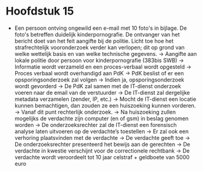 # Hoofdstuk 15

- Een persoon ontving ongewild een e-mail met 10 foto's in bijlage.
De foto's betreffen duidelijk kinderpornografie. De ontvanger van het bericht doet van het feit aangifte bij de politie. Licht toe hoe het strafrechtelijk vooronderzoek verder kan verlopen; dit op grond van welke wettelijk basis en van welke technische gegevens.
-> Aangifte aan lokale politie door persoon voor kinderpornografie (383bis SWB)
-> Informatie wordt verzameld en een proces-verbaal wordt opgesteld
-> Proces verbaal wordt overhandigd aan PdK
-> PdK beslist of er een opsporingsonderzoek zal volgen
-> Indien ja, opsporingsonderzoek wordt gevorderd
-> De PdK zal samen met de IT-dienst onderzoek voeren naar de email van de verstuurder
-> De IT-dienst zal dergelijke metadata verzamelen (zender, IP, etc.)
-> Mocht de IT-dienst een locatie kunnen bemachtigen, dan zouden ze een huiszoeking kunnen vorderen.
-> Vanaf dit punt rechterlijk onderzoek.
-> Na huiszoeking zullen mogelijks de verdachte zijn computer (en of gsm) in beslag genomen worden
-> De onderzoeksrechter zal de IT-dienst een forensisch analyse laten uitvoeren op de verdachte’s toestellen
-> Er zal ook een verhoring plaatsvinden met de verdachte
-> De verdachte geeft toe
-> De onderzoeksrechter presenteerd het bewijs aan de gerechten
-> De verdachte in kwestie verschijnt voor de correctionele rechtbank
-> De verdachte wordt veroordeelt tot 10 jaar celstraf + geldboete van 5000 euro
